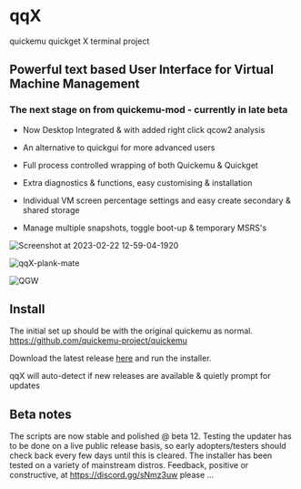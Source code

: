 # qqX

quickemu quickget X terminal project

## Powerful text based User Interface for Virtual Machine Management

### The next stage on from quickemu-mod - currently in late beta

- Now Desktop Integrated & with added right click qcow2 analysis

- An alternative to quickgui for more advanced users

- Full process controlled wrapping of both Quickemu & Quickget

- Extra diagnostics & functions, easy customising & installation

- Individual VM screen percentage settings and easy create secondary & shared storage

- Manage multiple snapshots, toggle boot-up & temporary MSRS's

![Screenshot at 2023-02-22 12-59-04-1920](https://user-images.githubusercontent.com/3956806/220619057-f63883d2-4d0d-4130-94e1-d444f1567be4.jpg)

![qqX-plank-mate](https://github.com/TuxVinyards/qqX/assets/3956806/0ee973ca-41a4-46e5-80cc-fe5d26a57717)

![QGW](https://github.com/TuxVinyards/quickemu-mod/assets/3956806/c948f51a-a954-4180-ba62-1d5045e5f4fc)

## Install

The initial set up should be with the original quickemu as normal.  <https://github.com/quickemu-project/quickemu>

Download the latest release [here](releases/latest) and run the installer.

qqX will auto-detect if new releases are available & quietly prompt for updates

## Beta notes

The scripts are now stable and polished \@ beta 12.  Testing the updater has to be done on a live public release basis, so early adopters/testers should check back every few days until this is cleared.  The installer has been tested on a variety of mainstream distros. Feedback, positive or constructive, at <https://discord.gg/sNmz3uw> please ...
